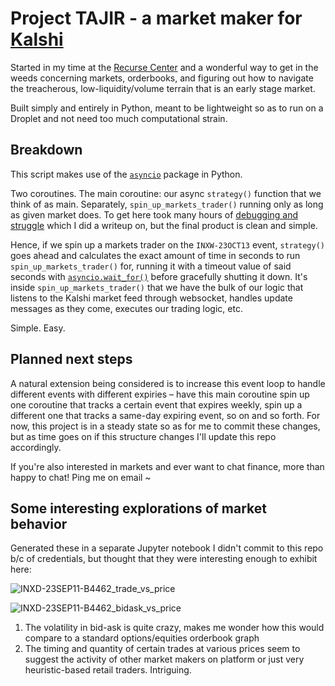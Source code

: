 # Project TAJIR - a market maker for [Kalshi](https://kalshi.com/)

Started in my time at the [Recurse Center](https://recurse.com/about) and a wonderful way to get in the weeds concerning markets, orderbooks, and figuring out how to navigate the treacherous, low-liquidity/volume terrain that is an early stage market. 

Built simply and entirely in Python, meant to be lightweight so as to run on a Droplet and not need too much computational strain.  

## Breakdown
This script makes use of the [`asyncio`](https://docs.python.org/4/library/asyncio.html) package in Python.

Two coroutines. The main coroutine: our async `strategy()` function that we think of as main. Separately, `spin_up_markets_trader()` running only as long as given market does. To get here took many hours of [debugging and struggle](https://juicetin.bearblog.dev/asyncio_nightmares_in_python/?preview=true) which I did a writeup on, but the final product is clean and simple.

Hence, if we spin up a markets trader on the `INXW-23OCT13` event, `strategy()` goes ahead and calculates the exact amount of time in seconds to run `spin_up_markets_trader()` for, running it with a timeout value of said seconds with [`asyncio.wait_for()`](https://github.com/orangejuicetin/kalshi_market_maker/blob/cb79c44f018d635907720c846c7a6ed7c6712b85/market_maker.py#L190) before gracefully shutting it down. It's inside `spin_up_markets_trader()` that we have the bulk of our logic that listens to the Kalshi market feed through websocket, handles update messages as they come, executes our trading logic, etc. 

Simple. Easy.

## Planned next steps

A natural extension being considered is to increase this event loop to handle different events with different expiries – have this main coroutine spin up one coroutine that tracks a certain event that expires weekly, spin up a different one that tracks a same-day expiring event, so on and so forth. For now, this project is in a steady state so as for me to commit these changes, but as time goes on if this structure changes I'll update this repo accordingly. 

If you're also interested in markets and ever want to chat finance, more than happy to chat! Ping me on email ~

## Some interesting explorations of market behavior 
Generated these in a separate Jupyter notebook I didn't commit to this repo b/c of credentials, but thought that they were interesting enough to exhibit here: 

![INXD-23SEP11-B4462_trade_vs_price](https://github.com/orangejuicetin/kalshi_market_maker/assets/47411373/5ca0b16c-3056-4947-8401-735de784116a)

![INXD-23SEP11-B4462_bidask_vs_price](https://github.com/orangejuicetin/kalshi_market_maker/assets/47411373/3b2b4bc7-328c-49df-a5e6-4757bd07f01b)

1. The volatility in bid-ask is quite crazy, makes me wonder how this would compare to a standard options/equities orderbook graph
2. The timing and quantity of certain trades at various prices seem to suggest the activity of other market makers on platform or just very heuristic-based retail traders. Intriguing.
